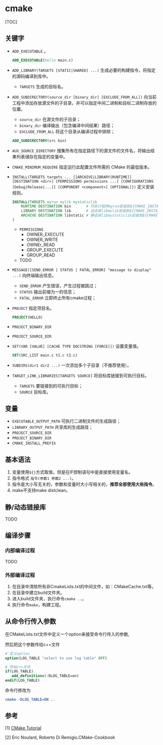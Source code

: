# cmake

[TOC]



## 关键字

- `ADD_EXECUTABLE` 。

    ```cmake
    ADD_EXECUTABLE(hello main.c)
    ```

- `ADD_LIBRARY(TARGETS [STATIC|SHARED] ...)` 生成必要的构建指令，将指定的源码编译到库中。

    - `TARGETS` 生成的目标名。
    
- `ADD_SUBDIRECTORY(source_dir [binary_dir] [EXCLUDE_FROM_ALL])` 向当前工程中添加存放源文件的子目录，并可以指定中间二进制和目标二进制存放的位置。

    - `source_dir` 在源文件的子目录；
    - `binary_dir` 编译输出（包含编译中间结果）路径；
    - `EXCLUDE_FROM_ALL` 将这个目录从编译过程中排除；

    ```cmake
    ADD_SUBDIRECTORY(src bin)
    ```

- `AUX_SOURCE_DIRECTORY` 搜集所有在指定路径下的源文件的文件名，将输出结果列表储存在指定的变量中。

- `CMAKE_MINIMUM_REQUIRE` 指定运行此配置文件所需的 CMake 的最低版本。

- `INSTALL(TARGETS targets ... [[ARCHIVE|LIBRARY|RUNTIME]] [DESTINATION <dir>] [PERMISSIONS permissions ...] [CONFIGURATIONS [Debug|Release|...]] [COMPONENT <component>] [OPTIONAL]])` 定义安装规则。

    ```cmake
    INSTALL(TARGETS myrun mylib mystaticlib 
        RUNTIME DESTINATION bin       # 可执行程序myrun安装到${CMAKE_INSTALL_PREFIX}/bin
        LIBRARY DESTINATION lib       # 动态库libmylib安装到${CMAKE_INSTALL_PREFIX}/lib
        ARCHIVE DESTINATION libstatic # 静态库libmystaticlib安装到${CMAKE_INSTALL_PREFIX}/libstatic
    )
    ```

    - `PERMISSIONS`
      - OWNER_EXECUTE
      - OWNER_WRITE
      - OWNEr_READ
      - GROUP_EXECUTE
      - GROUP_READ
    - TODO

- `MESSAGE([SEND_ERROR | STATUS | FATAL_ERROR] "message to display" ...)` 向终端输出信息。

    - `SEND_ERROR` 产生错误，产生过程被跳过；
    - `STATUS` 输出前缀为一的信息；
    - `FATAL_ERROR` 立即终止所有cmake过程；

- `PROJECT` 指定项目名。

    ```cmake
    PROJECT(HELLO)
    ```

- `PROJECT_BINARY_DIR`

- `PROJECT_SOURCE_DIR`

- `SET(VAR [VALUE] [CACHE TYPE DOCSTRING [FORCE]])` 设置变量值。

    ```cmake
    SET(SRC_LIST main.c t1.c t2.c)
    ```
    
- `SUBDIRS(dir1 dir2 ...)` 一次添加多个子目录（不推荐使用）。

- `TARGET_LINK_LIBRARIES[TARGETS SOURCE]` 将目标库链接到可执行目标。

    - `TARGETS` 要链接到的可执行目标；
    - `SOURCE` 目标库。



## 变量

- `EXECUTABLE_OUTPUT_PATH` 可执行二进制文件的生成路径；
- `LIBRARY_OUTPUT_PATH` 共享库的生成路径；
- `PROJECT_SOURCE_DIR`
- `PROJECT_BINARY_DIR`
- `CMAKE_INSTALL_PREFIX`



## 基本语法

1. 变量使用`${}`方式取值，但是在IF控制语句中是直接使用变量名。
2. 指令格式 `指令(参数1 参数2 ...)`。
3. 指令是大小写无关的，参数和变量时大小写相关的，**推荐全部使用大些指令**。
4. make不支持make distclean。



## 静/动态链接库

TODO



## 编译步骤

### 内部编译过程

TODO

### 外部编译过程

1. 在目录中清除所有非CmakeLists.txt的中间文件，如：CMakeCache.txt等。
2. 在目录中建立build文件夹。
3. 进入build文件夹，执行命令`cmake ..`。
4. 执行命令`make`，构建工程。



## 从命令行传入参数

在CMakeLists.txt文件中定义一个option来接受命令行传入的参数,

然后把这个参数传给c++文件

```cmake
# 定义option
option(LOG_TABLE "select to use log table" OFF)

# 传给c++文件
if(LOG_TABLE)
   add_definitions(-DLOG_TABLE=on)
endif(LOG_TABLE)
```

命令行修改为

```cmake
cmake -DLOG_TABLE=ON ..
```



## 参考

[1] [CMake Tutorial](https://cmake.org/cmake/help/latest/guide/tutorial/index.html)

[2] Eric Noulard, Roberto Di Remigio.CMake-Cookbook

